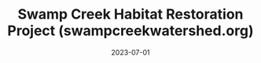 ---
title: "Swamp Creek Habitat Restoration Project (swampcreekwatershed.org)"
cc-date: bookmark
bookmark: "https://swampcreekwatershed.org/"
date: 2023-07-01
permalink: /swampcreekwatershed.org/
tags:
  - Wallace Swamp Creek Park
  - MAKE REALITY BEAUTIFUL
---
